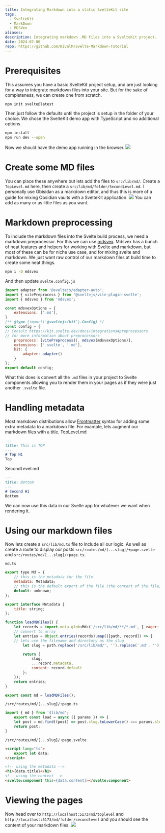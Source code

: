 ```yaml
---
title: Integrating Markdown into a static SvelteKit site
tags:
  - SvelteKit
  - MarkDown
  - MDSVex
aliases: 
description: Integrating markdown .MD files into a SvelteKit project.
date: 2024-07-06
repo: https://github.com/KivalM/Svelte-Markdown-Tutorial
---
```

# Prerequisites
This assumes you have a basic SvelteKit project setup, and are just looking for a way to integrate markdown files into your site. But for the sake of completeness, we can create one from scratch. 
```sh
npm init svelte@latest
```
Then just follow the defaults until the project is setup in the folder of your choice. We chose the SvelteKit demo app with TypeScript and no additional options.
```sh
npm install
npm run dev --open
```
Now we should have the demo app running in the browser.
![](../_attachments/Pasted%20image%2020240706145101.png)

# Create some MD files
You can place these anywhere but lets add the files to `src/lib/md/`. Create a `TopLevel.md` here, then create a `src/lib/md/folder/SecondLevel.md`. I personally use Obisidan as a markdown editor, and thus this is more of a guide for mixing Obsidian vaults with a SvelteKit application.
![](../_attachments/Pasted%20image%2020240706145440.png)
You can add as many or as little files as you want.

# Markdown preprocessing
To include the markdown files into the Svelte build process, we need a markdown preprocessor. For this we can use [mdsvex](https://mdsvex.pngwn.io/). Mdsvex has a bunch of neat features and helpers for working with Svelte and markdown, but most of these can be for niche use case, and for mixing svelte and markdown. We just want raw control of our markdown files at build time to create some neat things.
```bash
npm i -D mdsvex
```

And then update `svelte.config.js`
```js
import adapter from '@sveltejs/adapter-auto';
import { vitePreprocess } from '@sveltejs/vite-plugin-svelte';
import { mdsvex } from 'mdsvex';

const mdsvexOptions = {
	extensions: ['.md'],
}
/** @type {import('@sveltejs/kit').Config} */
const config = {
// Consult https://kit.svelte.dev/docs/integrations#preprocessors
// for more information about preprocessors
	preprocess: [vitePreprocess(), mdsvex(mdsvexOptions)],
	extensions: ['.svelte', '.md'],
	kit: {
		adapter: adapter()
	}
};
export default config;
```

What this does is convert all the `.md` files in your project to Svelte components allowing you to render them in your pages as if they were just another `.svelte` file.

# Handling metadata
Most markdown distributions allow [Frontmatter](https://jekyllrb.com/docs/front-matter/) syntax for adding some extra metadata to a markdown file. For example, lets augment our markdown files with a title. 
TopLevel.md
```markdown
---
title: This is TOP
---
# Top H1
Top
```
SecondLevel.md
```markdown
---
title: Bottom
---
# Second H1
Bottom
```

We can now use this data in our Svelte app for whatever we want when rendering it.

# Using our markdown files
Now lets create a `src/lib/md.ts` file to include all our logic. As well as create a route to display our posts `src/routes/md/[...slug]/+page.svelte` and `src/routes/md/[...slug]/+page.ts`. 

`md.ts`
```js
export type Md = {
	// this is the metadata for the file
	metadata: Metadata;
	// this is the default export of the file (the content of the file)
	default: unknown;
};

export interface Metadata {
	title: string;
};

function loadMDFiles() {
	let records = import.meta.glob<Md>('/src/lib/md/**/*.md', { eager: true });
	// convert to array
	let entries = Object.entries(records).map(([path, record]) => {
	// lets use the filename and directory as the slug
		let slug = path.replace('/src/lib/md/', '').replace('.md', '');

		return {
			slug,
			...record.metadata,
			content: record.default
		};
	});
	return entries;
}

export const md = loadMDFiles();
```

`/src/routes/md/[...slug]/+page.ts`
```js 
import { md } from '$lib/md';
	export const load = async ({ params }) => {
	let post = md.find((post) => post.slug.toLowerCase() === params.slug.toLowerCase());
	return post;
}
```
`/src/routes/md/[...slug]/+page.svelte`
```html
<script lang="ts">
	export let data;
</script>

<!-- using the metadata -->
<h1>{data.title}</h1>
<!-- using the content -->
<svelte:component this={data.content}></svelte:component>
```

# Viewing the pages
Now head over to `http://localhost:5173/md/toplevel` and `http://localhost:5173/md/folder/secondlevel` and you should see the content of your markdown files.
![](../_attachments/Pasted%20image%2020240706170603.png)